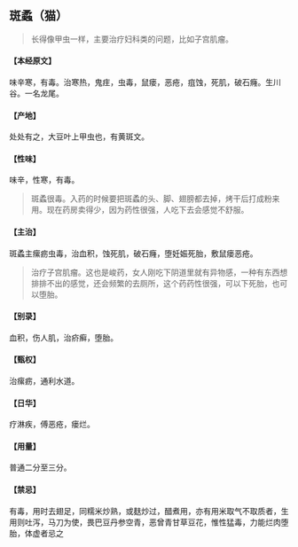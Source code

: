 ## 斑蟊（猫）

> 长得像甲虫一样，主要治疗妇科类的问题，比如子宫肌瘤。

#### 【本经原文】
味辛寒，有毒。治寒热，鬼疰，虫毒，鼠瘘，恶疮，疽蚀，死肌，破石癃。生川谷。一名龙尾。
#### 【产地】
处处有之，大豆叶上甲虫也，有黄斑文。
#### 【性味】
味辛，性寒，有毒。

> 斑蟊很毒。入药的时候要把斑蟊的头、脚、翅膀都去掉，烤干后打成粉来用。现在药房卖得少，因为药性很强，人吃下去会感觉不舒服。

#### 【主治】
斑蟊主瘰疬虫毒，治血积，蚀死肌，破石癃，堕妊娠死胎，敷鼠瘘恶疮。

> 治疗子宫肌瘤。这也是峻药，女人刚吃下阴道里就有异物感，一种有东西想排排不出的感觉，还会频繁的去厕所，这个药药性很强，可以下死胎，也可以堕胎。

#### 【别录】
血积，伤人肌，治疥癣，堕胎。
#### 【甄权】
治瘰疬，通利水道。
#### 【日华】
疗淋疾，傅恶疮，瘘烂。
#### 【用量】
普通二分至三分。
#### 【禁忌】
有毒，用时去翅足，同糯米炒熟，或麸炒过，醋煮用，亦有用米取气不取质者，生用则吐泻，马刀为使，畏巴豆丹参空青，恶曾青甘草豆花，惟性猛毒，力能烂肉堕胎，体虚者忌之